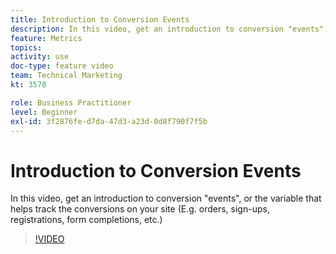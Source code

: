 ```yaml
---
title: Introduction to Conversion Events
description: In this video, get an introduction to conversion "events", or the variable that helps track the conversions on your site (E.g. orders, sign-ups, registrations, form completions, etc.)
feature: Metrics
topics: 
activity: use
doc-type: feature video
team: Technical Marketing
kt: 3578

role: Business Practitioner
level: Beginner
exl-id: 3f2876fe-d7da-47d3-a23d-0d8f790f7f5b
---
```

# Introduction to Conversion Events

In this video, get an introduction to conversion "events", or the variable that helps track the conversions on your site (E.g. orders, sign-ups, registrations, form completions, etc.)

>[!VIDEO](https://video.tv.adobe.com/v/28764/?quality=12)
